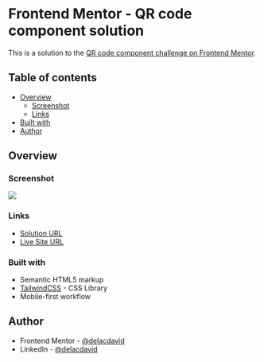 # Frontend Mentor - QR code component solution

This is a solution to the [QR code component challenge on Frontend Mentor](https://www.frontendmentor.io/challenges/qr-code-component-iux_sIO_H).

## Table of contents

- [Overview](#overview)
  - [Screenshot](#screenshot)
  - [Links](#links)
- [Built with](#built-with)
- [Author](#author)

## Overview

### Screenshot

![](https://i.imgur.com/DhXswci.png)

### Links

- [Solution URL](https://your-solution-url.com)
- [Live Site URL](https://delacdavid.github.io/frontend-mentor--qr-code-component-ddc)

### Built with

- Semantic HTML5 markup
- [TailwindCSS](https://tailwindcss.com/) - CSS Library
- Mobile-first workflow

## Author

- Frontend Mentor - [@delacdavid](https://www.frontendmentor.io/profile/delacdavid)
- LinkedIn - [@delacdavid](https://www.linkedin.com/in/delacdavid/)
